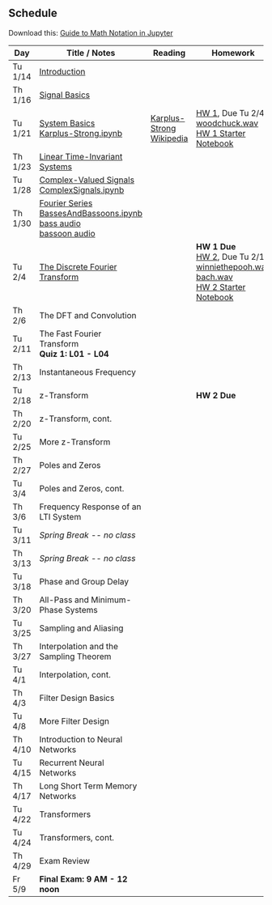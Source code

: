 ## Schedule

Download this: [Guide to Math Notation in Jupyter](examples/MathNotationGuide.ipynb)


| Day     | Title / Notes                                                      | Reading               | Homework                                   |
|---------|--------------------------------------------------------------------|-----------------------|--------------------------------------------|
| Tu 1/14 | [Introduction](lectures/L00-Introduction.pdf)                      |                       |                                            |
| Th 1/16 | [Signal Basics](lectures/L01-SignalBasics.pdf)                     |                       |                                            |
| Tu 1/21 |  [System Basics](lectures/L02-SystemBasics.pdf)<br>[Karplus-Strong.ipynb](examples/Karplus-Strong.ipynb) | [Karplus-Strong Wikipedia](https://en.wikipedia.org/wiki/Karplus%E2%80%93Strong_string_synthesis)   | [HW 1](homeworks/hw1.pdf), Due Tu 2/4<br>[woodchuck.wav](homeworks/woodchuck.wav)<br>[HW 1 Starter Notebook](homeworks/HW1-Starter.ipynb) |
| Th 1/23 | [Linear Time-Invariant Systems](lectures/L03-LTISystems.pdf) |  |      |
| Tu 1/28 | [Complex-Valued Signals](lectures/L04-ComplexSignals.pdf)<br>[ComplexSignals.ipynb](examples/ComplexSignals.ipynb) | |                  |
| Th 1/30 | [Fourier Series](lectures/L05-FourierSeries.pdf)<br>[BassesAndBassoons.ipynb](examples/BassesAndBassoons.ipynb)<br>[bass audio](examples/double-bass_A1_1_forte_arco-normal.wav)<br>[bassoon audio](examples/bassoon_A2_1_forte_normal.wav) |  |  |
| Tu 2/4  | [The Discrete Fourier Transform](lectures/L06-DiscreteFourierTransform.pdf) | | **HW 1 Due**<br>[HW 2](homeworks/hw2.pdf), Due Tu 2/18<br>[winniethepooh.wav](homeworks/winniethepooh.wav)<br>[bach.wav](homeworks/bach.wav)<br>[HW 2 Starter Notebook](homeworks/HW2-Starter.ipynb) |
| Th 2/6  | The DFT and Convolution       |                       |                                            |
| Tu 2/11 | The Fast Fourier Transform<br>**Quiz 1: L01 - L04** |         |  |
| Th 2/13 | Instantaneous Frequency |                       |                                            |
| Tu 2/18 | z-Transform |                       | **HW 2 Due** |
| Th 2/20 | z-Transform, cont.                    |                       |                                            |
| Tu 2/25 | More z-Transform |                       |                                |
| Th 2/27 | Poles and Zeros | | |
| Tu 3/4  | Poles and Zeros, cont. | | |
| Th 3/6  | Frequency Response of an LTI System                  |                       |                                            |
| Tu 3/11 | *Spring Break -- no class*                   |                       |  |
| Th 3/13 | *Spring Break -- no class*  | |
| Tu 3/18 | Phase and Group Delay |                       |                                            |
| Th 3/20 | All-Pass and Minimum-Phase Systems |            |                                            |
| Tu 3/25 | Sampling and Aliasing      |                       |                                            |
| Th 3/27 | Interpolation and the Sampling Theorem | |                              |
| Tu 4/1  | Interpolation, cont.  |                       |    |
| Th 4/3  | Filter Design Basics |     |                                            |
| Tu 4/8  | More Filter Design |  |     |
| Th 4/10 | Introduction to Neural Networks                                    |  | |
| Tu 4/15 | Recurrent Neural Networks                                          |                       |                                            |
| Th 4/17 | Long Short Term Memory Networks                                    |  |                                            |
| Tu 4/22 | Transformers                             |       |                                            |
| Tu 4/24 | Transformers, cont.                      |       |                                            |
| Th 4/29 | Exam Review                                                        |                       |                               |
| Fr 5/9  | **Final Exam: 9 AM - 12 noon**  |                       |                                            |
